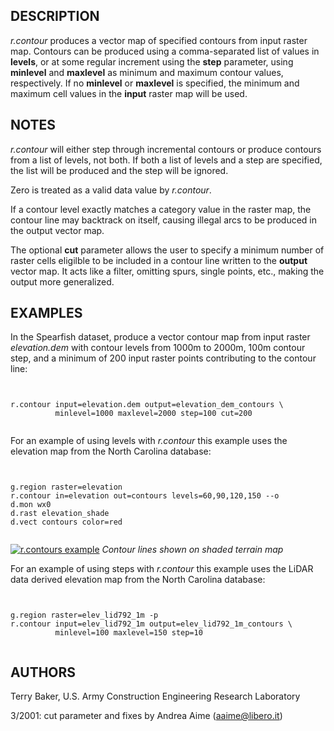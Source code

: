 
## DESCRIPTION

*r.contour* produces a vector map of specified contours from input raster map.
Contours can be produced using a comma-separated list of values
in **levels**, or at some regular increment using the **step**
parameter, using **minlevel** and **maxlevel** as minimum and
maximum contour values, respectively. If no **minlevel**
or **maxlevel** is specified, the minimum and maximum cell values
in the **input** raster map will be used.

## NOTES

*r.contour* will either step through incremental contours or produce
contours from a list of levels, not both. If both a list of levels and
a step are specified, the list will be produced and the step will be ignored.

Zero is treated as a valid data value by *r.contour*.

If a contour level exactly matches a category value in the raster map,
the contour line may backtrack on itself, causing illegal arcs to be produced
in the output vector map.

The optional **cut** parameter allows the user to specify a minimum number of
raster cells eligilble to be included in a contour line written to the **output**
vector map. It acts like a filter, omitting spurs, single points, etc., making the output more generalized.

## EXAMPLES

In the Spearfish dataset, produce a vector contour map from input raster *elevation.dem*
with contour levels from 1000m to 2000m, 100m contour step, and a minimum of 200 input raster
points contributing to the contour line:

```


r.contour input=elevation.dem output=elevation_dem_contours \
          minlevel=1000 maxlevel=2000 step=100 cut=200


```

For an example of using levels with *r.contour* this example uses
the elevation map from the North Carolina database:

```


g.region raster=elevation
r.contour in=elevation out=contours levels=60,90,120,150 --o
d.mon wx0
d.rast elevation_shade
d.vect contours color=red


```

[![r.contours example](r_contour_using_levels.png)](r_contour_using_levels.png)
*Contour lines shown on shaded terrain map*

For an example of using steps with *r.contour* this example uses
the LiDAR data derived elevation map from the North Carolina database:

```


g.region raster=elev_lid792_1m -p
r.contour input=elev_lid792_1m output=elev_lid792_1m_contours \
          minlevel=100 maxlevel=150 step=10


```

## AUTHORS

Terry Baker, U.S. Army Construction Engineering Research Laboratory

3/2001: cut parameter and fixes by Andrea Aime (<aaime@libero.it>)
